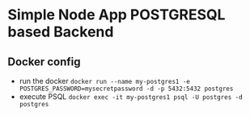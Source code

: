 # Simple Node App POSTGRESQL based Backend

## Docker config 
- run the docker `docker run --name my-postgres1 -e POSTGRES_PASSWORD=mysecretpassword -d -p 5432:5432 postgres`
- execute PSQL `docker exec -it my-postgres1 psql -U postgres -d postgres`